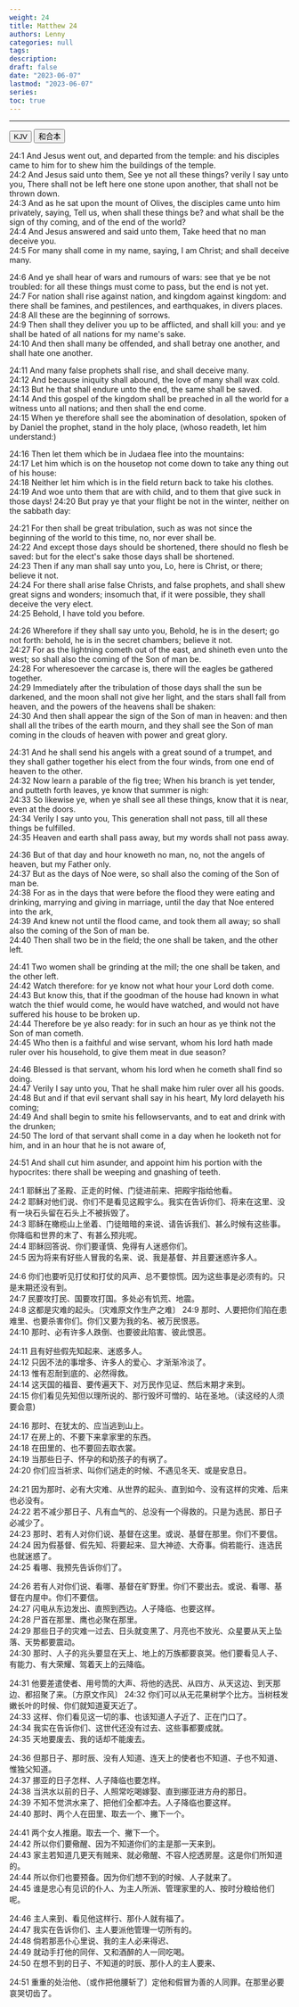 ```yaml
---
weight: 24
title: Matthew 24
authors: Lenny
categories: null
tags: 
description: 
draft: false
date: "2023-06-07"
lastmod: "2023-06-07"
series:
toc: true
---
```



<!--more-->
---

<!-- Tab links -->

<div class="tab">
  <button class="tablinks active" onclick="tablabel(event, 'english')">KJV</button>
  <button class="tablinks" onclick="tablabel(event, 'chinese')">和合本</button>
</div>

<!-- Tab content -->
<div id="english" class="tabcontent" style="display:block">

24:1 And Jesus went out, and departed from the temple: and his disciples came to him for to shew him the buildings of the temple.  
24:2 And Jesus said unto them, See ye not all these things? verily I say unto you, There shall not be left here one stone upon another, that shall not be thrown down.  
24:3 And as he sat upon the mount of Olives, the disciples came unto him privately, saying, Tell us, when shall these things be? and what shall be the sign of thy coming, and of the end of the world?  
24:4 And Jesus answered and said unto them, Take heed that no man deceive you.  
24:5 For many shall come in my name, saying, I am Christ; and shall deceive many.  

24:6 And ye shall hear of wars and rumours of wars: see that ye be not troubled: for all these things must come to pass, but the end is not yet.  
24:7 For nation shall rise against nation, and kingdom against kingdom: and there shall be famines, and pestilences, and earthquakes, in divers places.  
24:8 All these are the beginning of sorrows.  
24:9 Then shall they deliver you up to be afflicted, and shall kill you: and ye shall be hated of all nations for my name's sake.  
24:10 And then shall many be offended, and shall betray one another, and shall hate one another.  

24:11 And many false prophets shall rise, and shall deceive many.  
24:12 And because iniquity shall abound, the love of many shall wax cold.  
24:13 But he that shall endure unto the end, the same shall be saved.  
24:14 And this gospel of the kingdom shall be preached in all the world for a witness unto all nations; and then shall the end come.  
24:15 When ye therefore shall see the abomination of desolation, spoken of by Daniel the prophet, stand in the holy place, (whoso readeth, let him understand:)

24:16 Then let them which be in Judaea flee into the mountains:  
24:17 Let him which is on the housetop not come down to take any thing out of his house:  
24:18 Neither let him which is in the field return back to take his clothes.  
24:19 And woe unto them that are with child, and to them that give suck in those days!
24:20 But pray ye that your flight be not in the winter, neither on the sabbath day:  

24:21 For then shall be great tribulation, such as was not since the beginning of the world to this time, no, nor ever shall be.  
24:22 And except those days should be shortened, there should no flesh be saved: but for the elect's sake those days shall be shortened.  
24:23 Then if any man shall say unto you, Lo, here is Christ, or there; believe it not.  
24:24 For there shall arise false Christs, and false prophets, and shall shew great signs and wonders; insomuch that, if it were possible, they shall deceive the very elect.  
24:25 Behold, I have told you before.  

24:26 Wherefore if they shall say unto you, Behold, he is in the desert; go not forth: behold, he is in the secret chambers; believe it not.  
24:27 For as the lightning cometh out of the east, and shineth even unto the west; so shall also the coming of the Son of man be.  
24:28 For wheresoever the carcase is, there will the eagles be gathered together.  
24:29 Immediately after the tribulation of those days shall the sun be darkened, and the moon shall not give her light, and the stars shall fall from heaven, and the powers of the heavens shall be shaken:  
24:30 And then shall appear the sign of the Son of man in heaven: and then shall all the tribes of the earth mourn, and they shall see the Son of man coming in the clouds of heaven with power and great glory.  

24:31 And he shall send his angels with a great sound of a trumpet, and they shall gather together his elect from the four winds, from one end of heaven to the other.  
24:32 Now learn a parable of the fig tree; When his branch is yet tender, and putteth forth leaves, ye know that summer is nigh:  
24:33 So likewise ye, when ye shall see all these things, know that it is near, even at the doors.  
24:34 Verily I say unto you, This generation shall not pass, till all these things be fulfilled.  
24:35 Heaven and earth shall pass away, but my words shall not pass away.  

24:36 But of that day and hour knoweth no man, no, not the angels of heaven, but my Father only.  
24:37 But as the days of Noe were, so shall also the coming of the Son of man be.  
24:38 For as in the days that were before the flood they were eating and drinking, marrying and giving in marriage, until the day that Noe entered into the ark,  
24:39 And knew not until the flood came, and took them all away; so shall also the coming of the Son of man be.  
24:40 Then shall two be in the field; the one shall be taken, and the other left.  

24:41 Two women shall be grinding at the mill; the one shall be taken, and the other left.  
24:42 Watch therefore: for ye know not what hour your Lord doth come.  
24:43 But know this, that if the goodman of the house had known in what watch the thief would come, he would have watched, and would not have suffered his house to be broken up.  
24:44 Therefore be ye also ready: for in such an hour as ye think not the Son of man cometh.  
24:45 Who then is a faithful and wise servant, whom his lord hath made ruler over his household, to give them meat in due season?  

24:46 Blessed is that servant, whom his lord when he cometh shall find so doing.  
24:47 Verily I say unto you, That he shall make him ruler over all his goods.  
24:48 But and if that evil servant shall say in his heart, My lord delayeth his coming;  
24:49 And shall begin to smite his fellowservants, and to eat and drink with the drunken;  
24:50 The lord of that servant shall come in a day when he looketh not for him, and in an hour that he is not aware of,  

24:51 And shall cut him asunder, and appoint him his portion with the hypocrites: there shall be weeping and gnashing of teeth.  

</div>


<div id="chinese" class="tabcontent">

24:1 耶稣出了圣殿、正走的时候、门徒进前来、把殿宇指给他看。  
24:2 耶稣对他们说、你们不是看见这殿宇么。我实在告诉你们、将来在这里、没有一块石头留在石头上不被拆毁了。  
24:3 耶稣在橄榄山上坐着、门徒暗暗的来说、请告诉我们、甚么时候有这些事。你降临和世界的末了、有甚么预兆呢。  
24:4 耶稣回答说、你们要谨慎、免得有人迷惑你们。  
24:5 因为将来有好些人冒我的名来、说、我是基督、并且要迷惑许多人。  

24:6 你们也要听见打仗和打仗的风声、总不要惊慌。因为这些事是必须有的。只是末期还没有到。  
24:7 民要攻打民、国要攻打国。多处必有饥荒、地震。  
24:8 这都是灾难的起头。〔灾难原文作生产之难〕
24:9 那时、人要把你们陷在患难里、也要杀害你们。你们又要为我的名、被万民恨恶。  
24:10 那时、必有许多人跌倒、也要彼此陷害、彼此恨恶。  

24:11 且有好些假先知起来、迷惑多人。  
24:12 只因不法的事增多、许多人的爱心、才渐渐冷淡了。  
24:13 惟有忍耐到底的、必然得救。  
24:14 这天国的福音、要传遍天下、对万民作见证、然后末期才来到。  
24:15 你们看见先知但以理所说的、那行毁坏可憎的、站在圣地。（读这经的人须要会意)  

24:16 那时、在犹太的、应当逃到山上。  
24:17 在房上的、不要下来拿家里的东西。  
24:18 在田里的、也不要回去取衣裳。  
24:19 当那些日子、怀孕的和奶孩子的有祸了。  
24:20 你们应当祈求、叫你们逃走的时候、不遇见冬天、或是安息日。  

24:21 因为那时、必有大灾难、从世界的起头、直到如今、没有这样的灾难、后来也必没有。  
24:22 若不减少那日子、凡有血气的、总没有一个得救的。只是为选民、那日子必减少了。  
24:23 那时、若有人对你们说、基督在这里。或说、基督在那里。你们不要信。  
24:24 因为假基督、假先知、将要起来、显大神迹、大奇事。倘若能行、连选民也就迷惑了。  
24:25 看哪、我预先告诉你们了。  

24:26 若有人对你们说、看哪、基督在旷野里。你们不要出去。或说、看哪、基督在内屋中。你们不要信。  
24:27 闪电从东边发出、直照到西边。人子降临、也要这样。  
24:28 尸首在那里、鹰也必聚在那里。  
24:29 那些日子的灾难一过去、日头就变黑了、月亮也不放光、众星要从天上坠落、天势都要震动。  
24:30 那时、人子的兆头要显在天上、地上的万族都要哀哭。他们要看见人子、有能力、有大荣耀、驾着天上的云降临。  

24:31 他要差遣使者、用号筒的大声、将他的选民、从四方、从天这边、到天那边、都招聚了来。〔方原文作风〕
24:32 你们可以从无花果树学个比方。当树枝发嫩长叶的时候、你们就知道夏天近了。  
24:33 这样、你们看见这一切的事、也该知道人子近了、正在门口了。  
24:34 我实在告诉你们、这世代还没有过去、这些事都要成就。  
24:35 天地要废去、我的话却不能废去。  

24:36 但那日子、那时辰、没有人知道、连天上的使者也不知道、子也不知道、惟独父知道。  
24:37 挪亚的日子怎样、人子降临也要怎样。  
24:38 当洪水以前的日子、人照常吃喝嫁娶、直到挪亚进方舟的那日。  
24:39 不知不觉洪水来了、把他们全都冲去。人子降临也要这样。  
24:40 那时、两个人在田里、取去一个、撇下一个。  

24:41 两个女人推磨。取去一个、撇下一个。  
24:42 所以你们要儆醒、因为不知道你们的主是那一天来到。  
24:43 家主若知道几更天有贼来、就必儆醒、不容人挖透房屋。这是你们所知道的。  
24:44 所以你们也要预备。因为你们想不到的时候、人子就来了。  
24:45 谁是忠心有见识的仆人、为主人所派、管理家里的人、按时分粮给他们呢。  

24:46 主人来到、看见他这样行、那仆人就有福了。  
24:47 我实在告诉你们、主人要派他管理一切所有的。  
24:48 倘若那恶仆心里说、我的主人必来得迟、  
24:49 就动手打他的同伴、又和酒醉的人一同吃喝。  
24:50 在想不到的日子、不知道的时辰、那仆人的主人要来、  

24:51 重重的处治他、〔或作把他腰斩了〕定他和假冒为善的人同罪。在那里必要哀哭切齿了。  

</div>